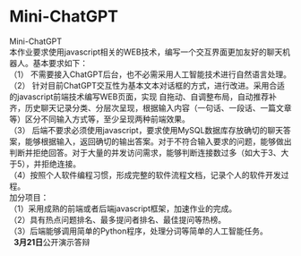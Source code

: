 # Mini-ChatGPT
Mini-ChatGPT  
本作业要求使用javascript相关的WEB技术，编写一个交互界面更加友好的聊天机器人。基本要求如下：   
（1） 不需要接入ChatGPT后台，也不必需采用人工智能技术进行自然语言处理。   
（2） 针对目前ChatGPT交互性为基本文本对话框的方式，进行改进。采用合适的javascript前端技术编写WEB页面，实现 自拖动、自调整布局，自动推荐补齐，历史聊天记录分类、分层次呈现，根据输入内容（一句话、一段话、一篇文章等）区分不同输入方式等，至少呈现两种前端效果。   
（3） 后端不要求必须使用javascript，要求使用MySQL数据库存放确切的聊天答案，能够根据输入，返回确切的输出答案。对于不符合输入要求的问题，能够做出判断并拒绝回答。对于大量的并发访问需求，能够判断连接数过多（如大于3、大于5），并拒绝连接。   
（4）按照个人软件编程习惯，形成完整的软件流程文档，记录个人的软件开发过程。   
加分项目：   
（1）采用成熟的前端或者后端javascript框架，加速作业的完成。   
（2）具有热点问题排名、最多提问者排名、最佳提问等热榜。   
（3）后端能够调用简单的Python程序，处理分词等简单的人工智能任务。   
 
**3月21日**公开演示答辩

